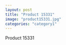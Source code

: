 ```yaml
---
layout: post
title: "Product 15331"
image: "product15331.jpg"
categories: "category1"
---
```

Product 15331
